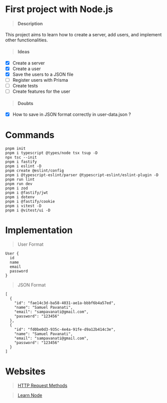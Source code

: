 # First project with Node.js

> #### Description

This project aims to learn how to create a server, add users, and implement other functionalities.

> #### Ideas

- [x] Create a server
- [x] Create a user
- [x] Save the users to a JSON file
- [ ] Register users with Prisma
- [ ] Create tests
- [ ] Create features for the user

> #### Doubts

- [x] How to save in JSON format correctly in user-data.json ?

# Commands

```
pnpm init
pnpm i typescript @types/node tsx tsup -D
npx tsc --init
pnpm i fastify
pnpm i eslint -D
pnpm create @eslint/config
pnpm i @typescript-eslint/parser @typescript-eslint/eslint-plugin -D
pnpm run lint
pnpm run dev
pnpm i zod
pnpm i @fastify/jwt
pnpm i dotenv
pnpm i @fastify/cookie
pnpm i vitest -D
pnpm i @vitest/ui -D
```

# Implementation

> User Format
```
User {
  id
  name
  email
  password
}
```

> JSON Format
```
[
  {
    "id": "fae14c3d-ba58-4031-ae1a-bbbf6b4a57ed",
    "name": "Samuel Pavanati",
    "email": "sampavanati@gmail.com",
    "password": "123456"
  },
  {
    "id": "fd0be0d3-935c-4e4a-91fe-d9a12b414c3e",
    "name": "Samuel Pavanati",
    "email": "sampavanati@gmail.com",
    "password": "123456"
  }
]
```

# Websites

> [HTTP Request Methods](https://www.w3schools.com/tags/ref_httpmethods.asp)

> [Learn Node](https://nodejs.org/en/learn/getting-started/introduction-to-nodejs)

